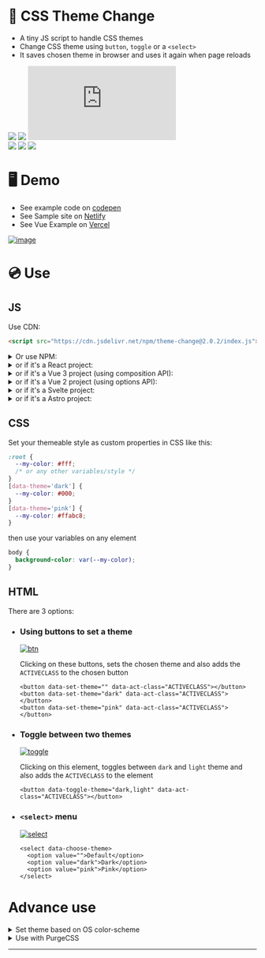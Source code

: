 # 🎨 CSS Theme Change

- A tiny JS script to handle CSS themes
- Change CSS theme using `button`, `toggle` or a `<select>`
- It saves chosen theme in browser and uses it again when page reloads

[![][build]][build-url] [![][install-size]][install-size-url] [![][js]][js-url]  
[![][npm]][npm-url] [![][dl]][npm-url] [![][commit]][gh-url]

# 🖥 Demo

- See example code on [codepen](https://codepen.io/saadeghi/pen/OJypbNM)
- See Sample site on [Netlify](https://css-theme-changer.netlify.app/)
- See Vue Example on [Vercel](https://vue-3-theme.vercel.app)

[![image](https://user-images.githubusercontent.com/7342023/80218042-e3c67e00-8655-11ea-94e8-925d0dcbfd57.gif)](#)

# 💿 Use

## JS

Use CDN:

```html
<script src="https://cdn.jsdelivr.net/npm/theme-change@2.0.2/index.js"></script>
```

<details>
<summary>
  Or use NPM: 
</summary>

Install: `npm i theme-change --save` and use it in your js file:

```js
import { themeChange } from 'theme-change'
themeChange()
```

</details>
<details>
<summary>
  or if it's a React project: 
</summary>

Install: `npm i theme-change --save` and use it in your js file:

```js
import { useEffect } from 'react'
import { themeChange } from 'theme-change'

useEffect(() => {
  themeChange(false)
  // 👆 false parameter is required for react project
}, [])
```

</details>
<details>
<summary>
  or if it's a Vue 3 project (using composition API): 
</summary>

Install: `npm i theme-change --save` and use it in your js file:

```js
import { onMounted } from 'vue'
import { themeChange } from 'theme-change'

export default {
  setup() {
    onMounted(() => {
      themeChange(false)
    })
  },
}
```

</details>
<details>
<summary>
  or if it's a Vue 2 project (using options API): 
</summary>

Install: `npm i theme-change --save` and use it in your js file:

```js
import { themeChange } from 'theme-change'

export default {
  mounted: function () {
    themeChange(false)
  },
}
```

</details>
<details>
<summary>
  or if it's a Svelte project: 
</summary>

Install: `npm i theme-change --save` and use it in your svelte component that uses one theme-change attributes:

```js
import { onMount } from 'svelte'
import { themeChange } from 'theme-change'

// NOTE: the element that is using one of the theme attributes must be in the DOM on mount
onMount(() => {
  themeChange(false)
  // 👆 false parameter is required for svelte
})
```

</details>
<details>
<summary>
  or if it's a Astro project: 
</summary>

Install: `npm i theme-change --save` and use it in your .astro file(s):

Astro is a bit tricky because of how is rendering html page as a MPA (Multiple Pages Application)
Astro projects are therefore subject to [FART](https://css-tricks.com/flash-of-inaccurate-color-theme-fart/) problem. To prevent this we will use the [is:inline](https://docs.astro.build/en/reference/directives-reference/#isinline) astro directive.

If you want to apply themes on a single [astro page](https://docs.astro.build/en/core-concepts/astro-pages/) (remember Astro is an MPA framework) :

`src/pages/mypage.astro`

```js
---
---

<html lang="en">
  <head>
  <script is:inline>
      // ☝️ This script prevent the FART effect.
      if (localStorage.getItem("theme") === null) {
        document.documentElement.setAttribute("data-theme", "light");
      } else
      document.documentElement.setAttribute("data-theme",localStorage.getItem("theme"));
      // "theme" LocalStorage value is set by the package to remember user preference.
      // The value is checked and applyed before rendering anything.
  </script>
  <script>
      import { themeChange } from "theme-change";
      themeChange();
       // 👆 you could import the CDN directly instead of these two lines
    </script>
    <title>My crazy credit page</title>
  </head>
  <body>
    <h1>Welcome to my credit page!</h1>
  </body>
</html>
```

If you want to apply themes to all your [astro pages](https://docs.astro.build/en/core-concepts/astro-pages/), you need to execute both scripts in a Astro [layout](https://docs.astro.build/en/core-concepts/layouts/#sample-layout), it would need to wrap all your astro pages like so:

`src/layouts/MyCrazyLayout.astro`

```html
---
---

<html lang="en">
  <head>
    <script is:inline>
      // ☝️ This script prevent the FART effect.
      if (localStorage.getItem("theme") === null) {
        document.documentElement.setAttribute("data-theme", "light");
      } else
        document.documentElement.setAttribute(
          "data-theme",
          localStorage.getItem("theme")
        );
      // "theme" LocalStorage value is set by the package to remember user preference.
      // The value is checked and applyed before rendering anything.
    </script>
    <script>
      import { themeChange } from 'theme-change';
      themeChange();
      // 👆 you could import the CDN directly instead of these two lines
    </script>
    <meta charset="utf-8" />
    <title>My Cool Astro Layout Wraping All My Pages</title>
    <meta name="viewport" content="width=device-width, initial-scale=1" />
  </head>
  <body>
    <nav>
      <a href="#">Home</a>
      <a href="#">Posts</a>
      <a href="#">Contact</a>
    </nav>
    <article>
      <slot />
      <!-- your content from src/pages/index.astro is injected here -->
    </article>
  </body>
</html>
```

`src/pages/index.astro`

```js
---
import MyCrazyLayout from '../layouts/MyCrazyLayout.astro';
---
<MySiteLayout>
  <p>My page content, wrapped in a layout!</p>
</MySiteLayout>
```

</details>

## CSS

Set your themeable style as custom properties in CSS like this:

```css
:root {
  --my-color: #fff;
  /* or any other variables/style */
}
[data-theme='dark'] {
  --my-color: #000;
}
[data-theme='pink'] {
  --my-color: #ffabc8;
}
```

then use your variables on any element

```css
body {
  background-color: var(--my-color);
}
```

## HTML

There are 3 options:

- ### Using buttons to set a theme

  [![btn](https://user-images.githubusercontent.com/7342023/101527827-c0adcc00-39a3-11eb-9e41-24bfa91ea96c.gif)](#)

  Clicking on these buttons, sets the chosen theme and also adds the `ACTIVECLASS` to the chosen button

  ```
  <button data-set-theme="" data-act-class="ACTIVECLASS"></button>
  <button data-set-theme="dark" data-act-class="ACTIVECLASS"></button>
  <button data-set-theme="pink" data-act-class="ACTIVECLASS"></button>
  ```

- ### Toggle between two themes

  [![toggle](https://user-images.githubusercontent.com/7342023/101527821-bf7c9f00-39a3-11eb-822b-7751265a18a5.gif)](#)

  Clicking on this element, toggles between `dark` and `light` theme and also adds the `ACTIVECLASS` to the element

  ```
  <button data-toggle-theme="dark,light" data-act-class="ACTIVECLASS"></button>
  ```

- ### `<select>` menu

  [![select](https://user-images.githubusercontent.com/7342023/101527790-b4297380-39a3-11eb-9173-bc909549d160.gif)](#)

  ```
  <select data-choose-theme>
    <option value="">Default</option>
    <option value="dark">Dark</option>
    <option value="pink">Pink</option>
  </select>
  ```

# Advance use

<details>
<summary>
  Set theme based on OS color-scheme
</summary>

```css
@media (prefers-color-scheme: dark){
  :root{
    --my-color: #252b30;
  }
}
```

</details>

<details>
<summary>
  Use with PurgeCSS
</summary>

If you're using [Purge CSS](https://purgecss.com/), you might need to [safe list](https://purgecss.com/safelisting.html#in-the-css-directly) your CSS using the comments below because your secondary themes will be purged

- Safelist `[data-theme]` on postcss config

  ```js
  module.exports = {
    purge: {
      options: {
        safelist: [/data-theme$/],
      },
    },
  }
  ```

- Safelist inside CSS file

  ```css
  /*! purgecss start ignore */

  [data-theme='dark'] {
    --my-color: #252b30;
  }

  /*! purgecss end ignore */
  ```

</details>

---

[install-size]: https://badgen.net/bundlephobia/minzip/theme-change?label=bundle%20size&color=purple
[js]: https://badgen.net/badgesize/normal/https/unpkg.com/theme-change/index.js?label=file%20size&color=purple
[npm]: https://badgen.net/npm/v/theme-change?label=version&color=purple
[dl]: https://badgen.net/npm/dt/theme-change?icon=npm&color=purple
[commit]: https://badgen.net/github/last-commit/saadeghi/theme-change?icon=github&color=purple
[build]: https://badgen.net/github/checks/saadeghi/theme-change?label=build
[build-url]: https://github.com/saadeghi/theme-change/actions
[install-size-url]: https://bundlephobia.com/result?p=theme-change
[js-url]: https://unpkg.com/theme-change@latest/index.js
[npm-url]: https://www.npmjs.com/package/theme-change
[gh-url]: https://github.com/saadeghi/theme-change
